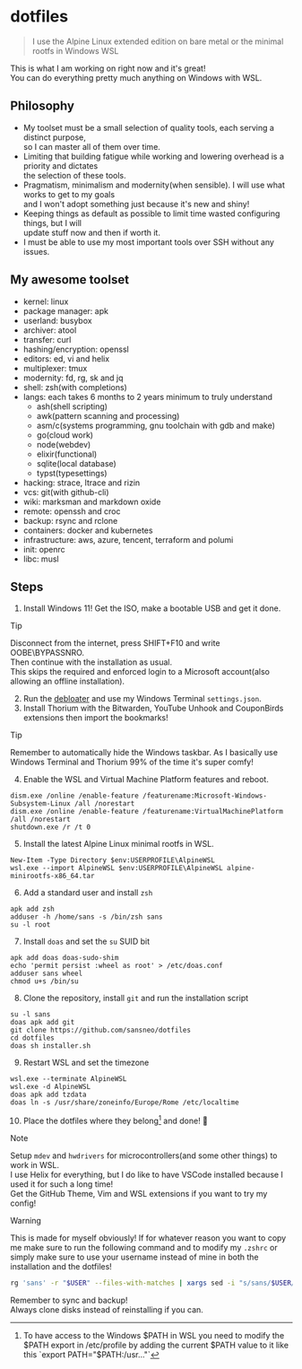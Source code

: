 # dotfiles
> I use the Alpine Linux extended edition on bare metal or the minimal rootfs in Windows WSL

This is what I am working on right now and it's great!  
You can do everything pretty much anything on Windows with WSL.

## Philosophy
* My toolset must be a small selection of quality tools, each serving a distinct purpose,  
  so I can master all of them over time.
* Limiting that building fatigue while working and lowering overhead is a priority and dictates  
  the selection of these tools.
* Pragmatism, minimalism and modernity(when sensible). I will use what works to get to my goals  
  and I won't adopt something just because it's new and shiny!
* Keeping things as default as possible to limit time wasted configuring things, but I will  
  update stuff now and then if worth it.
* I must be able to use my most important tools over SSH without any issues.

## My awesome toolset
* kernel: linux
* package manager: apk
* userland: busybox
* archiver: atool
* transfer: curl
* hashing/encryption: openssl
* editors: ed, vi and helix
* multiplexer: tmux
* modernity: fd, rg, sk and jq
* shell: zsh(with completions)
* langs: each takes 6 months to 2 years minimum to truly understand
  * ash(shell scripting)
  * awk(pattern scanning and processing)
  * asm/c(systems programming, gnu toolchain with gdb and make)
  * go(cloud work)
  * node(webdev)
  * elixir(functional)
  * sqlite(local database)
  * typst(typesettings)
* hacking: strace, ltrace and rizin
* vcs: git(with github-cli)
* wiki: marksman and markdown oxide
* remote: openssh and croc
* backup: rsync and rclone
* containers: docker and kubernetes
* infrastructure: aws, azure, tencent, terraform and polumi
* init: openrc
* libc: musl

## Steps
1. Install Windows 11!
Get the ISO, make a bootable USB and get it done.  

> [!TIP]
> Disconnect from the internet, press SHIFT+F10 and write OOBE\BYPASSNRO.  
> Then continue with the installation as usual.  
> This skips the required and enforced login to a Microsoft account(also allowing an offline installation).  

2. Run the [debloater](https://github.com/Raphire/Win11Debloat) and use my Windows Terminal `settings.json`.
3. Install Thorium with the Bitwarden, YouTube Unhook and CouponBirds extensions then import the bookmarks!

> [!TIP]
> Remember to automatically hide the Windows taskbar.
> As I basically use Windows Terminal and Thorium 99% of the time it's super comfy!

4. Enable the WSL and Virtual Machine Platform features and reboot.
```
dism.exe /online /enable-feature /featurename:Microsoft-Windows-Subsystem-Linux /all /norestart
dism.exe /online /enable-feature /featurename:VirtualMachinePlatform /all /norestart
shutdown.exe /r /t 0
```
5. Install the latest Alpine Linux minimal rootfs in WSL.
```
New-Item -Type Directory $env:USERPROFILE\AlpineWSL
wsl.exe --import AlpineWSL $env:USERPROFILE\AlpineWSL alpine-minirootfs-x86_64.tar
```

6. Add a standard user and install `zsh`
```
apk add zsh
adduser -h /home/sans -s /bin/zsh sans
su -l root
```
7. Install `doas` and set the `su` SUID bit
```
apk add doas doas-sudo-shim
echo 'permit persist :wheel as root' > /etc/doas.conf
adduser sans wheel
chmod u+s /bin/su
```
8. Clone the repository, install `git` and run the installation script
```
su -l sans
doas apk add git
git clone https://github.com/sansneo/dotfiles
cd dotfiles
doas sh installer.sh
```
9. Restart WSL and set the timezone
```
wsl.exe --terminate AlpineWSL
wsl.exe -d AlpineWSL
doas apk add tzdata
doas ln -s /usr/share/zoneinfo/Europe/Rome /etc/localtime
```
10. Place the dotfiles where they belong[^1] and done! 🎉

> [!NOTE]
> Setup `mdev` and `hwdrivers` for microcontrollers(and some other things) to work in WSL.  
> I use Helix for everything, but I do like to have VSCode installed because I used it for such a long time!  
> Get the GitHub Theme, Vim and WSL extensions if you want to try my config!

[^1]: To have access to the Windows $PATH in WSL you need to modify the $PATH export in /etc/profile by adding the current $PATH value to it like this  
      `export PATH="$PATH:/usr..."`

> [!WARNING]
> This is made for myself obviously!
> If for whatever reason you want to copy me make sure to run the following command and to modify my `.zshrc` or simply make sure to use your username
> instead of mine in both the installation and the dotfiles!  
```sh
rg 'sans' -r "$USER" --files-with-matches | xargs sed -i "s/sans/$USER/g"
```

Remember to sync and backup!  
Always clone disks instead of reinstalling if you can.
